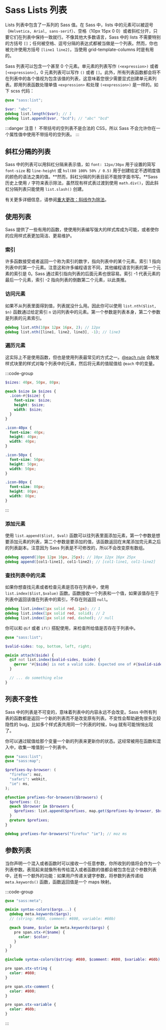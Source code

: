 # Sass Lists 列表

Lists 列表中包含了一系列的 Sass 值。在 Sass 中，lists 中的元素可以被逗号（`Helvetica, Arial, sans-serif`）、空格（10px 15px 0 0）或者斜杠分开，只要它们在列表中保持一致就行。不像其他大多数语言，Sass 中的 lists 不需要特别的方括号 `[]`；任何被空格、逗号分隔的表达式都被当做是一个列表。然而，你也被允许使用方括号 `[line1 line2]`，当使用 grid-template-columns 时是有用的。

Sass 列表可以包含一个甚至 0 个元素。单元素的列表写作 `(<expression>)` 或者 `[<expression>]`，0 元素列表可以写作 `()` 或者 `[]`。此外，所有列表函数都会将不在列表中的各个值视为包含该值的列表，这意味着您很少需要显式创建单元素列表。即用列表函数处理单值 `<expression>` 和处理 `(<expression>)` 是一样的。如下 scss 代码：

```scss
@use "sass:list";

$var: "abc";
@debug list.length($var); // 1
@debug list.append($var, "bcd"); // "abc" "bcd"
```

:::danger 注意！
不带括号的空列表不是合法的 CSS，所以 Sass 不会允许你在一个属性值中使用不带括号的空列表。
:::

## 斜杠分隔的列表

Sass 中的列表可以用斜杠分隔来表示值，如 `font: 12px/30px` 用于设置的简写 `font-size` 和 `line-height` 或 `hsl(80 100% 50% / 0.5)` 用于创建给定不透明度值的颜色的语法之类的值。**然而，斜杠分隔的列表目前不能按字面书写。**Sass 历史上使用 `/` 字符来表示除法，虽然现有样式表过渡到使用 `math.div()`，因此斜杠分隔列表只能使用 `list.slash()` 创建。

有关更多详细信息，请参阅[重大更改：斜线作为除法](https://sass-lang.com/documentation/breaking-changes/slash-div/)。

## 使用列表

Sass 提供了一些有用的函数，使使用列表编写强大的样式库成为可能，或者使你的应用样式表更加简洁、更易维护。

### 索引

许多函数接受或者返回一个称为索引的数字，指向列表中的某个元素。索引 1 指向列表中的第一个元素。注意这和许多编程语言不同，其他编程语言列表的第一个元素的索引是 0。Sass 通过索引指向列表的后面元素也很容易。索引 -1 代表元素的最后一个元素，索引 -2 指向列表的倒数第二个元素，以此类推。

### 访问元素

如果不从列表里面得到值，列表就没什么用。因此你可以使用 `list.nth($list, $n)` 函数通过给定索引 `n` 访问列表中的元素。第一个参数是列表本身，第二个参数是列表的元素索引。

```scss
@debug list.nth(10px 12px 16px, 2); // 12px
@debug list.nth([line1, line2, line3], -1); // line3
```

### 遍历元素

这实际上不是使用函数，但也是使用列表最常见的方式之一。[@each rule](../at-rules/control/each.md) 会触发样式块里的样式对每个列表中的元素，然后将元素的值赋值给 `@each` 中的变量。

:::code-group

```scss
$sizes: 40px, 50px, 80px;

@each $size in $sizes {
  .icon-#{$size} {
    font-size: $size;
    height: $size;
    width: $size;
  }
}
```

```css
.icon-40px {
  font-size: 40px;
  height: 40px;
  width: 40px;
}

.icon-50px {
  font-size: 50px;
  height: 50px;
  width: 50px;
}

.icon-80px {
  font-size: 80px;
  height: 80px;
  width: 80px;
}
```

:::

### 添加元素

使用 `list.append($list, $val)` 函数可以往列表里面添加元素，第一个参数是想要添加元素的列表，第二个参数是要添加的值，该函数返回在末尾添加完元素之后的列表副本。注意因为 Sass 列表是不可修改的，所以不会改变原有数组。

```scss
@debug append(10px 12px 16px, 25px); // 10px 12px 16px 25px
@debug append([col1-line1], col1-line2); // [col1-line1, col1-line2]
```

### 查找列表中的元素

如果你想查找元素或者检查元素是否存在列表中，使用 `list.index($list,$value)` 函数。函数接收一个列表和一个值，如果该值存在于列表中返回该值在列表中的索引，不存在则返回 `null`。

```scss
@debug list.index(1px solid red, 1px); // 1
@debug list.index(1px solid red, solid); // 2
@debug list.index(1px solid red, dashed); // null
```

你可以和 `@if` 或者 `if()` 搭配使用，来检查所给值是否存在于列表中。

```scss
@use "sass:list";

$valid-sides: top, bottom, left, right;

@mixin attach($side) {
  @if not list.index($valid-sides, $side) {
    @error "#{$side} is not a valid side. Expected one of #{$valid-sides}.";
  }

  // ... do something else
}
```

## 列表不变性

Sass 中的列表是不可变的，意味着列表中的内容永远不会改变。Sass 中所有列表的函数都是返回一个新的列表而不是改变原有列表。不变性会帮助避免很多比较隐性的 bug，比如多个样式表共用同一个列表的时候，bug 就有可能悄悄出现了。

你可以通过赋值给那个变量一个新的列表来更新你的状态。这经常被用在函数和混入中，收集一堆值到一个列表中。

```scss
@use "sass:list";
@use "sass:map";

$prefixes-by-browser: (
  "firefox": moz,
  "safari": webkit,
  "ie": ms,
);

@function prefixes-for-browsers($browsers) {
  $prefixes: ();
  @each $browser in $browsers {
    $prefixes: list.append($prefixes, map.get($prefixes-by-browser, $browser));
  }
  @return $prefixes;
}

@debug prefixes-for-browsers("firefox" "ie"); // moz ms
```

## 参数列表

当你声明一个混入或者函数时可以接收一个任意参数，你所收到的值将会作为一个列表参数。表现起来就像所有传给混入或者函数的值都会被包含在这个参数列表中，还有一个额外的功能：如果用户传递关键字参数，将参数列表传递给 `meta.keywords()` 函数，函数返回值是一个 maps 映射。

:::code-group

```scss
@use "sass:meta";

@mixin syntax-colors($args...) {
  @debug meta.keywords($args);
  // (string: #080, comment: #800, variable: #60b)

  @each $name, $color in meta.keywords($args) {
    pre span.stx-#{$name} {
      color: $color;
    }
  }
}

@include syntax-colors($string: #080, $comment: #800, $variable: #60b);
```

```css
pre span.stx-string {
  color: #080;
}

pre span.stx-comment {
  color: #800;
}

pre span.stx-variable {
  color: #60b;
}
```

:::
